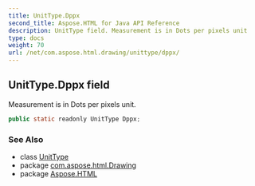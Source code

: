 ```yaml
---
title: UnitType.Dppx
second_title: Aspose.HTML for Java API Reference
description: UnitType field. Measurement is in Dots per pixels unit
type: docs
weight: 70
url: /net/com.aspose.html.drawing/unittype/dppx/
---
```

## UnitType.Dppx field

Measurement is in Dots per pixels unit.

```java
public static readonly UnitType Dppx;
```

### See Also

* class [UnitType](../)
* package [com.aspose.html.Drawing](../../unittype/)
* package [Aspose.HTML](../../../)
